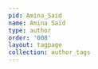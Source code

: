 ```yaml
---
pid: Amina_Said
name: Amina Saïd
type: author
order: '008'
layout: tagpage
collection: author_tags
---
```

